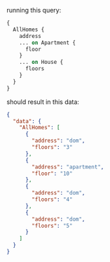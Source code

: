 running this query:

```graphql
{
  AllHomes {
    address
    ... on Apartment {
      floor
    }
    ... on House {
      floors
    }
  }
}

```

should result in this data:

```json
{
  "data": {
    "AllHomes": [
      {
        "address": "dom",
        "floors": "3"
      },
      {
        "address": "apartment",
        "floor": "10"
      },
      {
        "address": "dom",
        "floors": "4"
      },
      {
        "address": "dom",
        "floors": "5"
      }
    ]
  }
}
```
